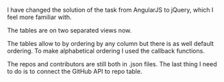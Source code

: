 I have changed the solution of the task from AngularJS to jQuery, which I feel more familiar with.

The tables are on two separated views now.

The tables allow to by ordering by any column but there is as well default ordering. To make alphabetical ordering I used the callback functions.

The repos and contributors are still both in .json files. The last thing I need to do is to connect the GitHub API to repo table.

